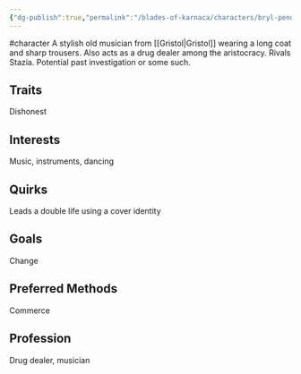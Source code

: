 ```yaml
---
{"dg-publish":true,"permalink":"/blades-of-karnaca/characters/bryl-penderyn/"}
---
```


#character
A stylish old musician from [[Gristol\|Gristol]] wearing a long coat and sharp trousers. Also acts as a drug dealer among the aristocracy. Rivals Stazia. Potential past investigation or some such.

## Traits
 Dishonest

## Interests
Music, instruments, dancing

## Quirks
Leads a double life using a cover identity

## Goals
Change

## Preferred Methods
Commerce

## Profession
Drug dealer, musician